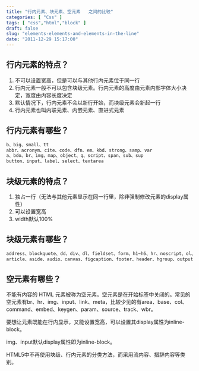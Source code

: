 ```yaml
---
title: "行内元素、块元素、空元素   之间的比较"
categories: [ "Css" ]
tags: [ "css","html","block" ]
draft: false
slug: "elements-elements-and-elements-in-the-line"
date: "2011-12-29 15:17:00"
---
```


## 行内元素的特点？

 1. 不可以设置宽高，但是可以与其他行内元素位于同一行
 2. 行内元素一般不可以包含块级元素。行内元素的高度由元素内部字体大小决定，宽度由内容长度决定
 3. 默认情况下，行内元素不会以新行开始，而块级元素会新起一行
 4. 行内元素也叫内联元素、内嵌元素、直进式元素

## 行内元素有哪些？
```html
b、big、small、tt
abbr、acronym、cite、code、dfn、em、kbd、strong、samp、var
a、bdo、br、img、map、object、q、script、span、sub、sup
button、input、label、select、textarea
```


<!--more-->


## 块级元素的特点？

 1. 独占一行（无法与其他元素显示在同一行里，除非强制修改元素的display属性）
 2. 可以设置宽高
 3. width默认100%

## 块级元素有哪些？
```html
address、blockquote、dd、div、dl、fieldset、form、h1~h6、hr、noscript、ol、ul、p、pre、table、tfoot
article、aside、audio、canvas、figcaption、footer、header、hgroup、output、section、video
```

## 空元素有哪些？

不能有内容的 HTML 元素被称为空元素。空元素是在开始标签中关闭的。常见的空元素有br、hr、img、input、link、meta，比较少见的有area、base、col、command、embed、keygen、param、source、track、wbr。

要想让元素既能在行内显示，又能设置宽高，可以设置其display属性为inline-block。

img、input默认display属性即为inline-block。

HTML5中不再使用块级、行内元素的分类方法，而采用流内容、措辞内容等类别。
